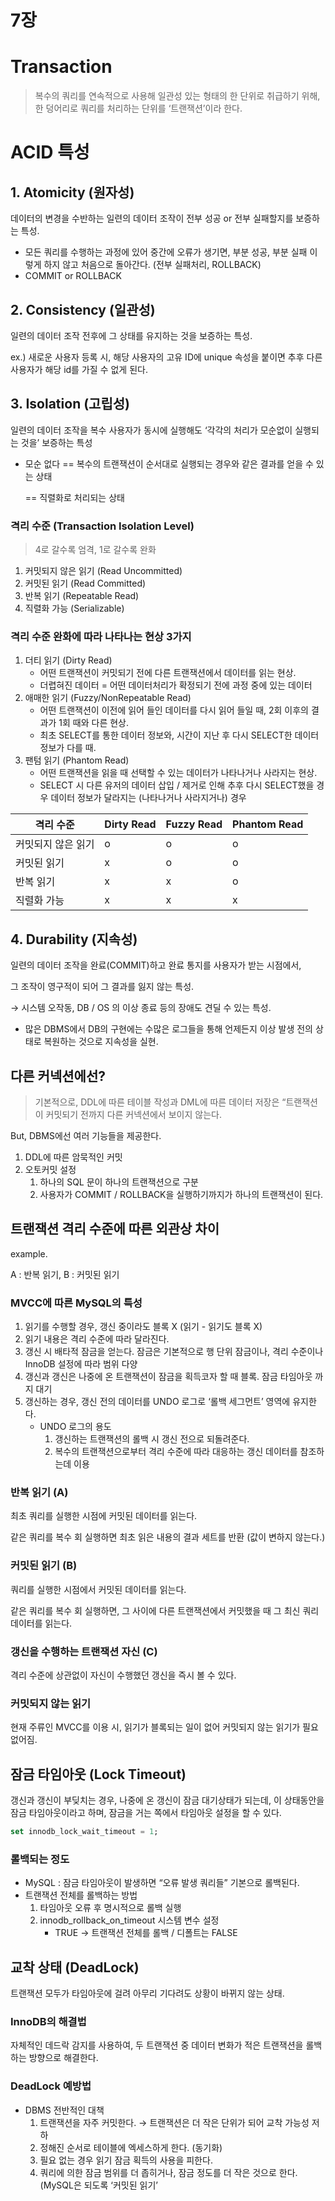 # 7장

# Transaction

> 복수의 쿼리를 연속적으로 사용해 일관성 있는 형태의 한 단위로 취급하기 위해,
한 덩어리로 쿼리를 처리하는 단위를 ‘트랜잭션’이라 한다.
> 

# ACID 특성

## 1. Atomicity (원자성)

데이터의 변경을 수반하는 일련의 데이터 조작이 전부 성공 or 전부 실패할지를 보증하는 특성.

- 모든 쿼리를 수행하는 과정에 있어 중간에 오류가 생기면, 부분 성공, 부분 실패 이렇게 하지 않고 처음으로 돌아간다. (전부 실패처리, ROLLBACK)
- COMMIT or ROLLBACK

## 2. Consistency (일관성)

일련의 데이터 조작 전후에 그 상태를 유지하는 것을 보증하는 특성.

ex.) 새로운 사용자 등록 시, 해당 사용자의 고유 ID에 unique 속성을 붙이면 추후 다른 사용자가 해당 id를 가질 수 없게 된다.

## 3. Isolation (고립성)

일련의 데이터 조작을 복수 사용자가 동시에 실행해도 ‘각각의 처리가 모순없이 실행되는 것을’ 보증하는 특성

- 모순 없다
== 복수의 트랜잭션이 순서대로 실행되는 경우와 같은 결과를 얻을 수 있는 상태
    
    == 직렬화로 처리되는 상태
    

### 격리 수준 (Transaction Isolation Level)

> 4로 갈수록 엄격, 1로 갈수록 완화
> 
1. 커밋되지 않은 읽기 (Read Uncommitted)
2. 커밋된 읽기 (Read Committed)
3. 반복 읽기 (Repeatable Read)
4. 직렬화 가능 (Serializable)

### 격리 수준 완화에 따라 나타나는 현상 3가지

1. 더티 읽기 (Dirty Read)
    - 어떤 트랜잭션이 커밋되기 전에 다른 트랜잭션에서 데이터를 읽는 현상.
    - 더렵혀진 데이터 = 어떤 데이터처리가 확정되기 전에 과정 중에 있는 데이터
2. 애매한 읽기 (Fuzzy/NonRepeatable Read)
    - 어떤 트랜잭션이 이전에 읽어 들인 데이터를 다시 읽어 들일 때, 2회 이후의 결과가 1회 때와 다른 현상.
    - 최초 SELECT를 통한 데이터 정보와, 시간이 지난 후 다시 SELECT한 데이터 정보가 다를 때.
3. 팬텀 읽기 (Phantom Read)
    - 어떤 트랜잭션을 읽을 때 선택할 수 있는 데이터가 나타나거나 사라지는 현상.
    - SELECT 시 다른 유저의 데이터 삽입 / 제거로 인해 추후 다시 SELECT했을 경우 데이터 정보가 달라지는 (나타나거나 사라지거나) 경우

| 격리 수준 | Dirty Read | Fuzzy Read | Phantom Read |
| --- | --- | --- | --- |
| 커밋되지 않은 읽기 | o | o | o |
| 커밋된 읽기 | x | o | o |
| 반복 읽기 | x | x | o |
| 직렬화 가능 | x | x | x |

## 4. Durability (지속성)

일련의 데이터 조작을 완료(COMMIT)하고 완료 통지를 사용자가 받는 시점에서,

그 조작이 영구적이 되어 그 결과를 잃지 않는 특성.

→ 시스템 오작동, DB / OS 의 이상 종료 등의 장애도 견딜 수 있는 특성.

- 많은 DBMS에서 DB의 구현에는 수많은 로그들을 통해 언제든지 이상 발생 전의 상태로 복원하는 것으로 지속성을 실현.

## 다른 커넥션에선?

> 기본적으로, DDL에 따른 테이블 작성과 DML에 따른 데이터 저장은 “트랜잭션이 커밋되기 전까지 다른 커넥션에서 보이지 않는다.
> 

But, DBMS에선 여러 기능들을 제공한다.

1. DDL에 따른 암묵적인 커밋
2. 오토커밋 설정
    1. 하나의 SQL 문이 하나의 트랜잭션으로 구분
    2. 사용자가 COMMIT / ROLLBACK을 실행하기까지가 하나의 트랜잭션이 된다.

## 트랜잭션 격리 수준에 따른 외관상 차이

example.

A : 반복 읽기, B : 커밋된 읽기

### MVCC에 따른 MySQL의 특성

1. 읽기를 수행할 경우, 갱신 중이라도 블록 X (읽기 - 읽기도 블록 X)
2. 읽기 내용은 격리 수준에 따라 달라진다.
3. 갱신 시 배타적 잠금을 얻는다. 잠금은 기본적으로 행 단위 잠금이나, 격리 수준이나 InnoDB 설정에 따라 범위 다양
4. 갱신과 갱신은 나중에 온 트랜잭션이 잠금을 획득코자 할 때 블록. 잠금 타임아웃 까지 대기
5. 갱신하는 경우, 갱신 전의 데이터를 UNDO 로그로 ‘롤백 세그먼트’ 영역에 유지한다.
    - UNDO 로그의 용도
        1. 갱신하는 트랜잭션의 롤백 시 갱신 전으로 되돌려준다.
        2. 복수의 트랜잭션으로부터 격리 수준에 따라 대응하는 갱신 데이터를 참조하는데 이용

### 반복 읽기 (A)

최초 쿼리를 실행한 시점에 커밋된 데이터를 읽는다.

같은 쿼리를 복수 회 실행하면 최초 읽은 내용의 결과 세트를 반환 (값이 변하지 않는다.)

### 커밋된 읽기 (B)

쿼리를 실행한 시점에서 커밋된 데이터를 읽는다.

같은 쿼리를 복수 회 실행하면, 그 사이에 다른 트랜잭션에서 커밋했을 때 그 최신 쿼리 데이터를 읽는다.

### 갱신을 수행하는 트랜잭션 자신 (C)

격리 수준에 상관없이 자신이 수행했던 갱신을 즉시 볼 수 있다.

### 커밋되지 않는 읽기

현재 주류인 MVCC를 이용 시, 읽기가 블록되는 일이 없어 커밋되지 않는 읽기가 필요 없어짐.

## 잠금 타임아웃 (Lock Timeout)

갱신과 갱신이 부딪치는 경우, 나중에 온 갱신이 잠금 대기상태가 되는데, 이 상태동안을 잠금 타임아웃이라고 하며, 잠금을 거는 쪽에서 타임아웃 설정을 할 수 있다.

```sql
set innodb_lock_wait_timeout = 1;
```

### 롤백되는 정도

- MySQL : 잠금 타임아웃이 발생하면 “오류 발생 쿼리들” 기본으로 롤백된다.
- 트랜잭션 전체를 롤백하는 방법
    1. 타임아웃 오류 후 명시적으로 롤백 실행
    2. innodb_rollback_on_timeout 시스템 변수 설정
        - TRUE → 트랜잭션 전체를 롤백 / 디폴트는 FALSE

## 교착 상태 (DeadLock)

트랜잭션 모두가 타임아웃에 걸려 아무리 기다려도 상황이 바뀌지 않는 상태.

### InnoDB의 해결법

자체적인 데드락 감지를 사용하여, 두 트랜잭션 중 데이터 변화가 적은 트랜잭션을 롤백하는 방향으로 해결한다.

### DeadLock 예방법

- DBMS 전반적인 대책
    1. 트랜잭션을 자주 커밋한다. → 트랜잭션은 더 작은 단위가 되어 교착 가능성 저하
    2. 정해진 순서로 테이블에 엑세스하게 한다. (동기화)
    3. 필요 없는 경우 읽기 잠금 획득의 사용을 피한다.
    4. 쿼리에 의한 잠금 범위를 더 좁히거나, 잠금 정도를 더 작은 것으로 한다. (MySQL은 되도록 ‘커밋된 읽기’
